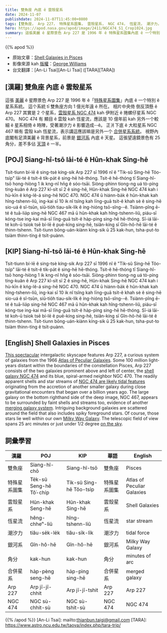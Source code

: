 ```yaml
---
title: 雙魚座 內底 ê 雲殼星系
date: 2024-11-07
publishdate: 2024-11-07T11:45:00+0800
tags: [雙魚座， Arp 227， 特殊星系圖集， 雲殼星系， NGC 474， 恆星流， 潮汐力， 合併星系， 銀河系， 角分]
hero: https://apod.nasa.gov/apod/image/2411/NGC474_S1_Crop1024.jpg
summary: 這張美麗 ê 星際景色 Arp 227 是 1996 年 ê 特殊星系圖集內底 ê 一个特別 ê 星系系統。
---
```


{{% apod %}}

- 原始文章：[Shell Galaxies in Pisces](https://apod.nasa.gov/apod/ap241107.html)
- 影像來源 kah [版權][copyright]：[George Williams](https://www.astrobin.com/users/KuriousGeorge/)
- 台文翻譯：[An-Li Tsai][An-Li Tsai] ([TARA][TARA])

## [漢羅] 雙魚座 內底 ê 雲殼星系
這張 [美麗][This spectacular] ê 星際景色 Arp 227 是 1996 年 ê「[特殊星系圖集][Atlas of Peculiar Galaxies]」內底 ê 一个特別 ê 星系系統。
這个系統 tī 雙魚座方向 1 億光年遠 ê 所在。
相片中央倚 倒反頂懸 ê Arp 227 其實是 2 个星系，[雲殼星系 NGC 474][NGC 474 are likely tidal features] kah 伊附近 ê 捲螺仔星系 NGC 470。
NGC 474 有 顯目 ê 雲殼 kah 恆星流，應該是 10 億年前 kah 另外一个較細 ê 星系相倚 ê 時陣，受著潮汐力 ê 影響造成--ê。
正爿下底 ê 大粒星系 NGC 467 嘛有 雲殼 kah 恆星流，表示講這應該嘛是另外一个 [合併星系系統][merging galaxy system]。
視野內底閣有足濟美麗 ê 背景星系，前景是 [銀河系][Milky Way Galaxy] 內底 ê 天星。
這張望遠鏡景色有 25 角分，差不多佔 [天頂][on the sky] ê 一半。

## [POJ] Siang-hî-tsō lāi-té ê Hûn-khak Sing-hē
Tsit-tiunn bí-lē ê sing-tsè kíng-sik Arp 227 sī 1996 nî ê "Ti̍k-sû Sing-hē Tôo-tsi̍p" lāi-té ê tsi̍t-ê ti̍k-pa̍t ê sing-hē hē-thóng.
Tsit-ê hē-thóng tī Siang-hî-tsō hong-hiòng 1 ik kng-nî hn̄g ê sóo-tsāi.
Siòng-phìnn tiong-ng uá tò-píng tíng-kuân ê Arp 227 kî-si̍t sī 2 ê sing-hē, Hûn-khak Sing-hē NGC 474 kah i hù-kīn ê kńg-lê-á sing-hē NGC 470.
NGC 474 ū hiánn-ba̍k ê hûn-khak kah hîng-tshenn-liû, ing-kai sī 10 ik nî tsîng kah līng-guā tsi̍t-ê khah sè ê sing-hē sio-uá ê sî-tsūn, siū-tio̍h tiau-si̍k-li̍k ê íng-hióng tsō-sîng--ê.
Tsiànn-pîng ē-té ê tuā-lia̍p sing-hē NGC 467 mā ū hûn-khak kah hîng-tshenn-liû, piáu-sī kóng-tse ing-kai mā-sī līng-guā tsi̍t-ê ha̍p-pìng sing-hē hē-thóng.
Sī-iá lāi-té koh-ū tsiok tsē bí-lē ê puē-kíng sing-hē, tsiân-kíng sī Gîn-hô-hē lāi-té ê thinn-tshenn.
Tsit-tiunn bōng-uán-kiànn kíng-sik ū 25 kak-hun, tsha-put-to tsiàm thinn-tíng ê tsi̍t-puànn.

## [KIP] Siang-hî-tsō lāi-té ê Hûn-khak Sing-hē
Tsit-tiunn bí-lē ê sing-tsè kíng-sik Arp 227 sī 1996 nî ê "Ti̍k-sû Sing-hē Tôo-tsi̍p" lāi-té ê tsi̍t-ê ti̍k-pa̍t ê sing-hē hē-thóng.
Tsit-ê hē-thóng tī Siang-hî-tsō hong-hiòng 1 ik kng-nî hn̄g ê sóo-tsāi.
Siòng-phìnn tiong-ng uá tò-píng tíng-kuân ê Arp 227 kî-si̍t sī 2 ê sing-hē, Hûn-khak Sing-hē NGC 474 kah i hù-kīn ê kńg-lê-á sing-hē NGC 470.
NGC 474 ū hiánn-ba̍k ê hûn-khak kah hîng-tshenn-liû, ing-kai sī 10 ik nî tsîng kah līng-guā tsi̍t-ê khah sè ê sing-hē sio-uá ê sî-tsūn, siū-tio̍h tiau-si̍k-li̍k ê íng-hióng tsō-sîng--ê.
Tsiànn-pîng ē-té ê tuā-lia̍p sing-hē NGC 467 mā ū hûn-khak kah hîng-tshenn-liû, piáu-sī kóng-tse ing-kai mā-sī līng-guā tsi̍t-ê ha̍p-pìng sing-hē hē-thóng.
Sī-iá lāi-té koh-ū tsiok tsē bí-lē ê puē-kíng sing-hē, tsiân-kíng sī Gîn-hô-hē lāi-té ê thinn-tshenn.
Tsit-tiunn bōng-uán-kiànn kíng-sik ū 25 kak-hun, tsha-put-to tsiàm thinn-tíng ê tsi̍t-puànn.

## [English] Shell Galaxies in Pisces
[This spectacular][This spectacular] intergalactic skyscape features Arp 227, a curious system of galaxies from the 1966 [Atlas of Peculiar Galaxies][Atlas of Peculiar Galaxies].
Some 100 million light-years distant within the boundaries of the constellation Pisces, Arp 227 consists of the two galaxies prominent above and left of center, the [shell galaxy NGC 474][shell galaxy NGC 474] and its blue, spiral-armed neighbor NGC 470.
The readily apparent shells and star streams of [NGC 474 are likely tidal features][NGC 474 are likely tidal features] originating from the accretion of another smaller galaxy during close gravitational encounters that began over a billion years ago.
The large galaxy on the bottom righthand side of the deep image, NGC 467, appears to be surrounded by faint shells and streams too, evidence of another [merging galaxy system][merging galaxy system].
Intriguing background galaxies are scattered around the field that also includes spiky foreground stars.
Of course, those stars lie well within our own [Milky Way Galaxy][Milky Way Galaxy].
The telescopic field of view spans 25 arc minutes or just under 1/2 degree [on the sky][on the sky].

## 詞彙學習
|漢羅|POJ|KIP|華語|English|
|-|-|-|-|-|
| 雙魚座 | Siang-hî-chō | Siang-hî-tsō | 雙魚座 | Pisces |
| 特殊星系圖集 | Te̍k-sû Seng-hē Tô͘-chi̍p | Ti̍k-sû Sing-hē Tôo-tsi̍p  | 特殊星系圖集 | Atlas of Peculiar Galaxies |
| 雲殼星系 | Hûn-khak Seng-hē | Hûn-khak Sing-hē | 雲殼星系 | Shell Galaxies |
| 恆星流 | hêng-chheⁿ-liû | hîng-tshenn-liû | 恆星流 | star stream |
| 潮汐力 | tiâu-se̍k-le̍k | tiâu-si̍k-li̍k | 潮汐力 | tidal force |
| 銀河系 | Gîn-hô-hē | Gîn-hô-hē | 銀河系 | Milky Way Galaxy |
| 角分 | kak-hun | kak-hun | 角分 | minutes of arc |
| 合併星系 | ha̍p-pèng seng-hē | ha̍p-pìng sing-hē | 合併星系 | merged galaxy |
| Arp 227 | Arp jī-jī-chhit | Arp jī-jī-tshit | Arp 227 | Arp 227 |
| NGC 474 | NGC sù-chhit-sù | NGC sù-tshit-sù | NGC 474 | NGC 474 |

{{% /apod %}}
[An-Li Tsai]: mailto:thianbun.taigi@gmail.com
[TARA]: https://www.astro.ncu.edu.tw/taova/index.php/tara-trip/

[copyright]: https://apod.nasa.gov/apod/fap/lib/about_apod.html#srapply
[License3]: https://creativecommons.org/licenses/by/3.0/
[License2]:https://creativecommons.org/licenses/by-nc-nd/2.0/

[This spectacular]:https://www.astrobin.com/huresx/
[Atlas of Peculiar Galaxies]:http://ned.ipac.caltech.edu/level5/Arp/Arp_contents.html
[shell galaxy NGC 474]:https://apod.nasa.gov/apod/ap180206.html
[NGC 474 are likely tidal features]:https://ui.adsabs.harvard.edu/abs/2022A%26A...660A..28B/abstract
[merging galaxy system]:https://svs.gsfc.nasa.gov/30955
[Milky Way Galaxy]:https://apod.nasa.gov/apod/ap080104.html
[on the sky]:http://chandra.harvard.edu/photo/scale.html
